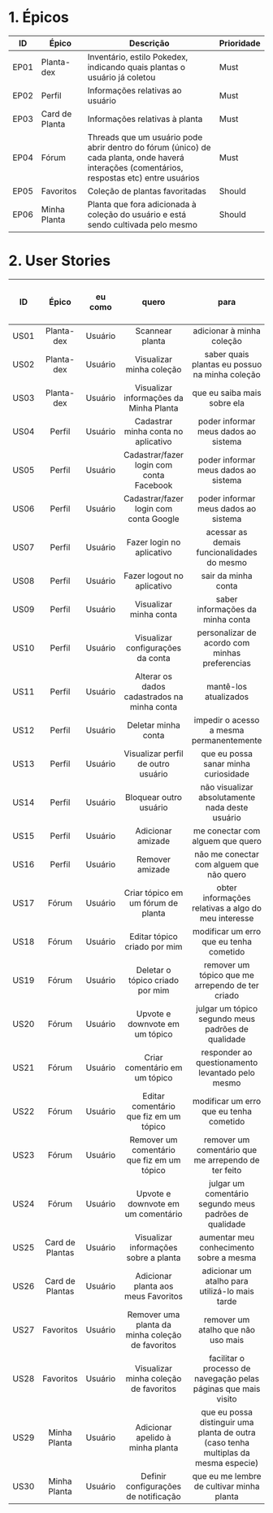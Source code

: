 # 1. Épicos

| ID   | Épico          | Descrição                                                                                                                                    | Prioridade |
| ---- | -------------- | -------------------------------------------------------------------------------------------------------------------------------------------- | ---------- |
| EP01 | Planta-dex     | Inventário, estilo Pokedex, indicando quais plantas o usuário já coletou                                                                     | Must       |
| EP02 | Perfil         | Informações relativas ao usuário                                                                                                             | Must       |
| EP03 | Card de Planta | Informações relativas à planta                                                                                                               | Must       |
| EP04 | Fórum          | Threads que um usuário pode abrir dentro do fórum (único) de cada planta, onde haverá interações (comentários, respostas etc) entre usuários | Must       |
| EP05 | Favoritos      | Coleção de plantas favoritadas                                                                                                               | Should     |
| EP06 | Minha Planta   | Planta que fora adicionada à coleção do usuário e está sendo cultivada pelo mesmo                                                            | Should     |

# 2. User Stories

|  ID  |      Épico      | eu como |                      quero                       |                                        para                                         | Prioridade (em relação ao épico) |                                 Critério de aceitação                                 |
| :--: | :-------------: | :-----: | :----------------------------------------------: | :---------------------------------------------------------------------------------: | -------------------------------- | :-----------------------------------------------------------------------------------: |
| US01 |   Planta-dex    | Usuário |                 Scannear planta                  |                              adicionar à minha coleção                              | Must                             |                 [→](./acceptance_criteria.md#US01---Scannear-planta)                  |
| US02 |   Planta-dex    | Usuário |             Visualizar minha coleção             |                   saber quais plantas eu possuo na minha coleção                    | Must                             |             [→](./acceptance_criteria.md#US02---Visualizar-minha-coleção)             |
| US03 |   Planta-dex    | Usuário |      Visualizar informações da Minha Planta      |                             que eu saiba mais sobre ela                             | Should                           |      [→](./acceptance_criteria.md#US03---Visualizar-informações-da-Minha-Planta)      |
| US04 |     Perfil      | Usuário |       Cadastrar minha conta no aplicativo        |                        poder informar meus dados ao sistema                         | Must                             |       [→](./acceptance_criteria.md#US04---Cadastrar-minha-conta-no-aplicativo)        |
| US05 |     Perfil      | Usuário |     Cadastrar/fazer login com conta Facebook     |                        poder informar meus dados ao sistema                         | Could                            |     [→](./acceptance_criteria.md#US05---Cadastrar-fazer-login-com-conta-Facebook)     |
| US06 |     Perfil      | Usuário |      Cadastrar/fazer login com conta Google      |                        poder informar meus dados ao sistema                         | Could                            |      [→](./acceptance_criteria.md#US06---Cadastrar-fazer-login-com-conta-Google)      |
| US07 |     Perfil      | Usuário |            Fazer login no aplicativo             |                     acessar as demais funcionalidades do mesmo                      | Must                             |            [→](./acceptance_criteria.md#US07---Fazer-login-no-aplicativo)             |
| US08 |     Perfil      | Usuário |            Fazer logout no aplicativo            |                                 sair da minha conta                                 | Must                             |            [→](./acceptance_criteria.md#US08---Fazer-logout-no-aplicativo)            |
| US09 |     Perfil      | Usuário |              Visualizar minha conta              |                          saber informações da minha conta                           | Should                           |              [→](./acceptance_criteria.md#US09---Visualizar-minha-conta)              |
| US10 |     Perfil      | Usuário |        Visualizar configurações da conta         |                   personalizar de acordo com minhas preferencias                    | Should                           |        [→](./acceptance_criteria.md#US10---Visualizar-configurações-da-conta)         |
| US11 |     Perfil      | Usuário |   Alterar os dados cadastrados na minha conta    |                                mantê-los atualizados                                | Should                           |   [→](./acceptance_criteria.md#US11---Alterar-os-dados-cadastrados-na-minha-conta)    |
| US12 |     Perfil      | Usuário |               Deletar minha conta                |                      impedir o acesso a mesma permanentemente                       | Should                           |               [→](./acceptance_criteria.md#US12---Deletar-minha-conta)                |
| US13 |     Perfil      | Usuário |        Visualizar perfil de outro usuário        |                        que eu possa sanar minha curiosidade                         | Could                            |        [→](./acceptance_criteria.md#US13---Visualizar-perfil-de-outro-usuário)        |
| US14 |     Perfil      | Usuário |              Bloquear outro usuário              |                   não visualizar absolutamente nada deste usuário                   | Want                             |              [→](./acceptance_criteria.md#US14---Bloquear-outro-usuário)              |
| US15 |     Perfil      | Usuário |                Adicionar amizade                 |                          me conectar com alguem que quero                           | Want                             |                [→](./acceptance_criteria.md#US15---Adicionar-amizade)                 |
| US16 |     Perfil      | Usuário |                 Remover amizade                  |                      não me conectar com alguem que não quero                       | Want                             |                 [→](./acceptance_criteria.md#US16---Remover-amizade)                  |
| US17 |      Fórum      | Usuário |        Criar tópico em um fórum de planta        |                 obter informações relativas a algo do meu interesse                 | Must                             |        [→](./acceptance_criteria.md#US17---Criar-tópico-em-um-fórum-de-planta)        |
| US18 |      Fórum      | Usuário |           Editar tópico criado por mim           |                       modificar um erro que eu tenha cometido                       | Should                           |           [→](./acceptance_criteria.md#US18---Editar-tópico-criado-por-mim)           |
| US19 |      Fórum      | Usuário |         Deletar o tópico criado por mim          |                  remover um tópico que me arrependo de ter criado                   | Must                             |         [→](./acceptance_criteria.md#US19---Deletar-o-tópico-criado-por-mim)          |
| US20 |      Fórum      | Usuário |          Upvote e downvote em um tópico          |                 julgar um tópico segundo meus padrões de qualidade                  | Should                           |          [→](./acceptance_criteria.md#US20---Upvote-e-downvote-em-um-tópico)          |
| US21 |      Fórum      | Usuário |          Criar comentário em um tópico           |                  responder ao questionamento levantado pelo mesmo                   | Must                             |          [→](./acceptance_criteria.md#US21---Criar-comentário-em-um-tópico)           |
| US22 |      Fórum      | Usuário |      Editar comentário que fiz em um tópico      |                       modificar um erro que eu tenha cometido                       | Could                            |      [→](./acceptance_criteria.md#US22---Editar-comentário-que-fiz-em-um-tópico)      |
| US23 |      Fórum      | Usuário |    Remover um comentário que fiz em um tópico    |                 remover um comentário que me arrependo de ter feito                 | Must                             |    [→](./acceptance_criteria.md#US23---Remover-um-comentário-que-fiz-em-um-tópico)    |
| US24 |      Fórum      | Usuário |        Upvote e downvote em um comentário        |               julgar um comentário segundo meus padrões de qualidade                | Should                           |        [→](./acceptance_criteria.md#US24---Upvote-e-downvote-em-um-comentário)        |
| US25 | Card de Plantas | Usuário |      Visualizar informações sobre a planta       |                       aumentar meu conhecimento sobre a mesma                       | Must                             |      [→](./acceptance_criteria.md#US25---Visualizar-informações-sobre-a-planta)       |
| US26 | Card de Plantas | Usuário |       Adicionar planta aos meus Favoritos        |                   adicionar um atalho para utilizá-lo mais tarde                    | Could                            |       [→](./acceptance_criteria.md#US26---Adicionar-planta-aos-meus-Favoritos)        |
| US27 |    Favoritos    | Usuário | Remover uma planta da minha coleção de favoritos |                         remover um atalho que não uso mais                          | Must                             | [→](./acceptance_criteria.md#US27---Remover-uma-planta-da-minha-coleção-de-favoritos) |
| US28 |    Favoritos    | Usuário |      Visualizar minha coleção de favoritos       |           facilitar o processo de navegação pelas páginas que mais visito           | Must                             |      [→](./acceptance_criteria.md#US28---Visualizar-minha-coleção-de-favoritos)       |
| US29 |  Minha Planta   | Usuário |         Adicionar apelido à minha planta         | que eu possa distinguir uma planta de outra (caso tenha multiplas da mesma especie) | Must                             |         [→](./acceptance_criteria.md#US29---Adicionar-apelido-à-minha-planta)         |
| US30 |  Minha Planta   | Usuário |       Definir configurações de notificação       |                      que eu me lembre de cultivar minha planta                      | Must                             |       [→](./acceptance_criteria.md#US30---Definir-configurações-de-notificação)       |
